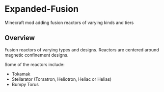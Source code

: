 # Expanded-Fusion
Minecraft mod adding fusion reactors of varying kinds and tiers

## Overview

Fusion reactors of varying types and designs.
Reactors are centered around magnetic confinement designs.

Some of the reactors include:
* Tokamak
* Stellarator (Torsatron, Heliotron, Heliac or Helias)
* Bumpy Torus